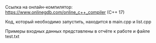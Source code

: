 Ссылка на онлайн-компилятор:  https://www.onlinegdb.com/online_c++_compiler (C++ 17)

Код, который необходимо запустить, находится в main.cpp и list.cpp

Примеры входных данных представлены в отчёте к работе и файле test.txt
